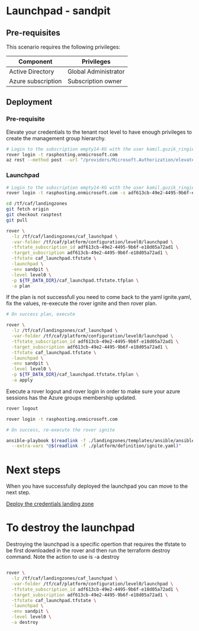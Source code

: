 # Launchpad - sandpit

## Pre-requisites

This scenario requires the following privileges:

| Component          | Privileges           |
|--------------------|----------------------|
| Active Directory   | Global Administrator |
| Azure subscription | Subscription owner   |

## Deployment

### Pre-requisite

Elevate your credentials to the tenant root level to have enough privileges to create the management group hierarchy.

```bash
# Login to the subscription empty14-KG with the user kamil.guzik_ringieraxelspringer.pl#EXT#@rasphosting.onmicrosoft.com
rover login -t rasphosting.onmicrosoft.com
az rest --method post --url "/providers/Microsoft.Authorization/elevateAccess?api-version=2016-07-01"

```

### Launchpad

```bash
# Login to the subscription empty14-KG with the user kamil.guzik_ringieraxelspringer.pl#EXT#@rasphosting.onmicrosoft.com
rover login -t rasphosting.onmicrosoft.com -s adf613cb-49e2-4495-9b6f-e18d05a72ad1

cd /tf/caf/landingzones
git fetch origin
git checkout rasptest
git pull

rover \
  -lz /tf/caf/landingzones/caf_launchpad \
  -var-folder /tf/caf/platform/configuration/level0/launchpad \
  -tfstate_subscription_id adf613cb-49e2-4495-9b6f-e18d05a72ad1 \
  -target_subscription adf613cb-49e2-4495-9b6f-e18d05a72ad1 \
  -tfstate caf_launchpad.tfstate \
  -launchpad \
  -env sandpit \
  -level level0 \
  -p ${TF_DATA_DIR}/caf_launchpad.tfstate.tfplan \
  -a plan

```

If the plan is not successfull you need to come back to the yaml ignite.yaml, fix the values, re-execute the rover ignite and then rover plan.


```bash 
# On success plan, execute

rover \
  -lz /tf/caf/landingzones/caf_launchpad \
  -var-folder /tf/caf/platform/configuration/level0/launchpad \
  -tfstate_subscription_id adf613cb-49e2-4495-9b6f-e18d05a72ad1 \
  -target_subscription adf613cb-49e2-4495-9b6f-e18d05a72ad1 \
  -tfstate caf_launchpad.tfstate \
  -launchpad \
  -env sandpit \
  -level level0 \
  -p ${TF_DATA_DIR}/caf_launchpad.tfstate.tfplan \
  -a apply

```

Execute a rover logout and rover login in order to make sure your azure sessions has the Azure groups membership updated.

```bash
rover logout

rover login -t rasphosting.onmicrosoft.com

# On success, re-execute the rover ignite

ansible-playbook $(readlink -f ./landingzones/templates/ansible/ansible.yaml) \
  --extra-vars "@$(readlink -f ./platform/definition/ignite.yaml)"

```

# Next steps

When you have successfully deployed the launchpad you can  move to the next step.

 [Deploy the credentials landing zone](../credentials/readme.md)


# To destroy the launchpad

Destroying the launchpad is a specific opertion that requires the tfstate to be first downloaded in the rover and then run the terraform destroy command. Note the action to use is -a destroy

```bash

rover \
  -lz /tf/caf/landingzones/caf_launchpad \
  -var-folder /tf/caf/platform/configuration/level0/launchpad \
  -tfstate_subscription_id adf613cb-49e2-4495-9b6f-e18d05a72ad1 \
  -target_subscription adf613cb-49e2-4495-9b6f-e18d05a72ad1 \
  -tfstate caf_launchpad.tfstate \
  -launchpad \
  -env sandpit \
  -level level0 \
  -a destroy

```